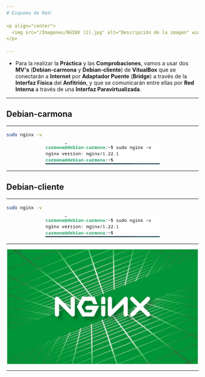 ```yaml
---
# Esquema de Red:

<p align="center">
  <img src="/Imagenes/NGINX (1).jpg" alt="Descripción de la imagen" width="500"/>
</p> 

---
```

- Para la realizar la **Práctica** y las **Comprobaciones**, vamos a usar dos **MV's** (**Debian-carmona** y **Debian-cliente**) de **VitualBox** que se conectarán a **Internet** por **Adaptador Puente** (**Bridge**) a través de la **Interfaz Física** del **Anfitrión**, y que se comunicarán entre ellas por **Red Interna** a través de una **Interfaz Paravirtualizada**.

---
## **Debian-carmona**

---
````bash
sudo nginx -v
````

<p align="center">
  <img src="/Imagenes/1.png" alt="Descripción de la imagen" width="300"/>
</p> 

---
## **Debian-cliente**

---

````bash
sudo nginx -v
````

<p align="center">
  <img src="/Imagenes/1.png" alt="Descripción de la imagen" width="300"/>
</p> 

---
<p align="center">
  <img src="/Imagenes/nginx.jpg" alt="Descripción de la imagen" width="500"/>
</p> 

---
